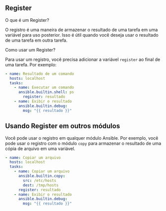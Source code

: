 ## Register

O que é um Register?

O registro é uma maneira de armazenar o resultado de uma tarefa em uma variável para uso posterior. Isso é útil quando você deseja usar o resultado de uma tarefa em outra tarefa.

Como usar um Register?

Para usar um registro, você precisa adicionar a variável `register` ao final de uma tarefa. Por exemplo:

```yaml
- name: Resultado de um comando
  hosts: localhost
  tasks:
    - name: Executar um comando
      ansible.builtin.shell: ps
        register: resultado
    - name: Exibir o resultado
      ansible.builtin.debug:
        msg: "{{ resultado }}"
```

## Usando Register em outros módulos

Você pode usar o registro em qualquer módulo Ansible. Por exemplo, você pode usar o registro com o módulo `copy` para armazenar o resultado de uma cópia de arquivo em uma variável.

```yaml
- name: Copiar um arquivo
  hosts: localhost
  tasks:
    - name: Copiar um arquivo
      ansible.builtin.copy:
        src: /etc/hosts
        dest: /tmp/hosts
      register: resultado
    - name: Exibir o resultado
      ansible.builtin.debug:
        msg: "{{ resultado }}"
```